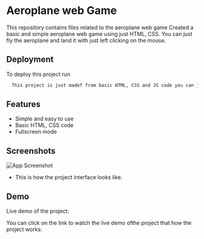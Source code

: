 # Aeroplane web Game

This repository contains files related to the aeroplane web game
Created a basic and simple aeroplane web game using just HTML, CSS.
You can just fly the aeroplane and land it with just left clicking on the mouse.


## Deployment

To deploy this project run

```bash
  This project is just madef from basic HTML, CSS and JS code you can just code and paste the code in your code editor and enjoy the project.
```


## Features

- Simple and easy to use
- Basic HTML, CSS code
- Fullscreen mode



## Screenshots

![App Screenshot]()
- This is how the project interface looks like. 



## Demo

Live demo of the project:

You can click on the link to watch the live demo ofthe project that how the project works:

